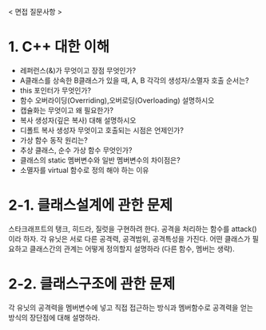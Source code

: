 < 면접 질문사항 >

# 1. C++ 대한 이해

 - 레퍼런스(&)가 무엇이고 장점 무엇인가?
 - A클래스를 상속한 B클래스가 있을 때, A, B 각각의 생성자/소멸자 호출 순서는?
 - this 포인터가 무엇인가?
 - 함수 오버라이딩(Overriding),오버로딩(Overloading) 설명하시오
 - 캡슐화는 무엇이고 왜 필요한가?
 - 복사 생성자(깊은 복사) 대해 설명하시오
 - 디폴트 복사 생성자 무엇이고 호출되는 시점은 언제인가?
 - 가상 함수 동작 원리는?
 - 추상 클래스, 순수 가상 함수 무엇인가?
 - 클래스의 static 멤버변수와 일반 멤버변수의 차이점은?
 - 소멸자를 virtual 함수로 정의 해야 하는 이유

# 2-1. 클래스설계에 관한 문제

스타크래프트의 탱크, 히드라, 질럿을 구현하려 한다. 공격을 처리하는 함수를 attack() 이라 하자.
각 유닛은 서로 다른 공격력, 공격범위, 공격특성을 가진다.
어떤 클래스가 필요하고 클래스간의 관계는 어떻게 정의할지 설명하라 (다른 함수, 멤버는 생략).

# 2-2. 클래스구조에 관한 문제

각 유닛의 공격력을 멤버변수에 넣고 직접 접근하는 방식과 멤버함수로 공격력을 얻는 방식의 장단점에 대해 설명하라.
